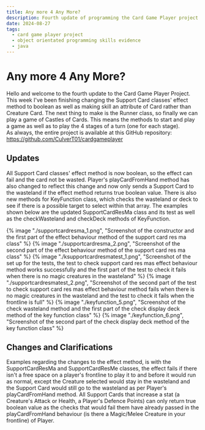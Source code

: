 ```yaml
---
title: Any more 4 Any More?
description: Fourth update of programming the Card Game Player project.
date: 2024-08-27
tags:
  - card game player project
  - object orientated programming skills evidence
  - java
---
```


<div class="container fluid">
  <h1 class="col align-self-center">Any more 4 Any More?</h1>
  <div class="row justify-content-center">
    <p class="col-8">
    Hello and welcome to the fourth update to the Card Game Player Project.<br />
    This week I've been finishing changing the Support Card classes' effect method to boolean as well as making skill an attribute of Card rather than Creature Card. The next thing to make is the Runner class, so finally we can play a game of Castles of Cards. This means the methods to start and play a game as well as to play the 4 stages of a turn (one for each stage).<br />
    As always, the entire project is available at this GitHub repository: <a href="https://github.com/CulverT01/cardgameplayer">https://github.com/CulverT01/cardgameplayer</a>
    </p>
  </div>
  <div class="row justify-content-center">
    <h2 class="row">Updates</h2>
    <p class="col-8"> 
    All Support Card classes' effect method is now boolean, so the effect can fail and the card not be wasted. Player's playCardFromHand method has also changed to reflect this change and now only sends a Support Card to the wasteland if the effect method returns true boolean value. There is also new methods for KeyFunction class, which checks the wasteland or deck to see if there is a possible target to select within that array. The examples shown below are the updated SupportCardResMa class and its test as well as the checkWasteland and checkDeck methods of KeyFunction.
    </p>
    {% image "./supportcardresma_1.png", "Screenshot of the constructor and the first part of the effect behaviour method of the support card res ma class" %}
    {% image "./supportcardresma_2.png", "Screenshot of the second part of the effect behaviour method of the support card res ma class" %}
    {% image "./ksupportcardresmatest_1.png", "Screenshot of the set up for the tests, the test to check support card res mas effect behaviour method works successfully and the first part of the test to check it fails when there is no magic creatures in the wasteland" %}
    {% image "./supportcardresmatest_2.png", "Screenshot of the second part of the test to check support card res mas effect behaviour method fails when there is no magic creatures in the wasteland and the test to check it fails when the frontline is full" %}
    {% image "./keyfunction_5.png", "Screenshot of the check wasteland method and the first part of the check display deck method of the key function class" %}
    {% image "./keyfunction_6.png", "Screenshot of the second part of the check display deck method of the key function class" %}
  </div>
  <div class="row justify-content-center">
    <h2 class="row">Changes and Clarifications</h2>
    <p class="col-8">
    Examples regarding the changes to the effect method, is  with the SupportCardResMa and SupportCardResMe classes, the effect fails if there isn't a free space on a player's frontline to play it to and before it would run as normal, except the Creature selected would stay in the wasteland and the Support Card would still go to the wasteland as per Player's playCardFromHand method. All Support Cards that increase a stat (a Creature's Attack or Health, a Player's Defence Points) can only return true boolean value as the checks that would fail them have already passed in the playCardFromHand behaviour (is there a Magic/Melee Creature in your frontline) of Player.
    </p>
  </div>
</div>